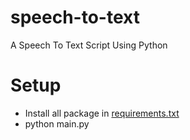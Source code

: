 # speech-to-text
A Speech To Text Script Using Python

# Setup
- Install all package in [requirements.txt](https://github.com/LyQuid12/speech-to-text/requirements.txt)
- python main.py
